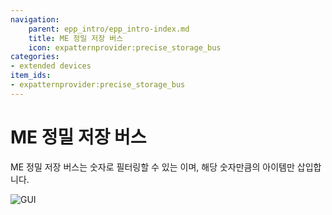 ```yaml
---
navigation:
    parent: epp_intro/epp_intro-index.md
    title: ME 정밀 저장 버스
    icon: expatternprovider:precise_storage_bus
categories:
- extended devices
item_ids:
- expatternprovider:precise_storage_bus
---
```


# ME 정밀 저장 버스

<GameScene zoom="8" background="transparent">
<ImportStructure src="../structure/cable_precise_storage_bus.snbt"></ImportStructure>
</GameScene>

ME 정밀 저장 버스는 숫자로 필터링할 수 있는 <ItemLink id="ae2:storage_bus" />이며, 해당 숫자만큼의 아이템만 삽입합니다.

![GUI](../pic/pre_storage_bus.png)